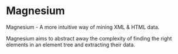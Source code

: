 # Magnesium

Magnesium - A more intuitive way of mining XML & HTML data.

Magnesium aims to abstract away the complexity of finding
the right elements in an element tree and extracting their
data.
